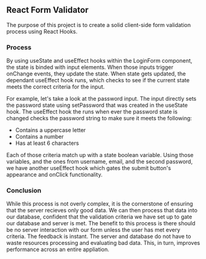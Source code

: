 ## React Form Validator

The purpose of this project is to create a solid client-side form validation process using React Hooks.

### Process

By using useState and useEffect hooks within the LoginForm component, the state is binded with input elements. When those inputs trigger onChange events, they update the state. When state gets updated, the dependant useEffect hook runs, which checks to see if the current state meets the correct criteria for the input.

For example, let's take a look at the password input. The input directly sets the password state using setPassword that was created in the useState hook. The useEffect hook the runs when ever the password state is changed checks the password string to make sure it meets the following: 

 - Contains a uppercase letter
 - Contains a number
 - Has at least 6 characters

Each of those criteria match up with a state boolean variable. Using those variables, and the ones from username, email, and the second password, we have another useEffect hook which gates the submit button's appearance and onClick functionality. 

### Conclusion

While this process is not overly complex, it is the cornerstone of ensuring that the server recieves only good data. We can then process that data into our database, confident that the validation criteria we have set up to gate our database and server is met. The benefit to this process is there should be no server interaction with our form unless the user has met every criteria. The feedback is instant. The server and database do not have to waste resources processing and evaluating bad data. This, in turn, improves performance across an entire appliation.